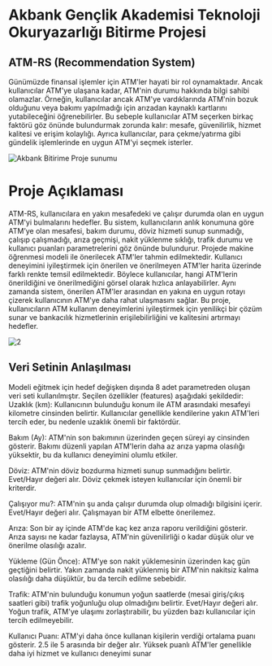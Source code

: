 # Akbank Gençlik Akademisi Teknoloji Okuryazarlığı Bitirme Projesi
## ATM-RS (Recommendation System)
Günümüzde finansal işlemler için ATM'ler hayati bir rol oynamaktadır. Ancak kullanıcılar ATM'ye
 ulaşana kadar, ATM'nin durumu hakkında bilgi sahibi olamazlar. Örneğin, kullanıcılar ancak
 ATM'ye vardıklarında ATM'nin bozuk olduğunu veya bakımı yapılmadığı için arızadan kaynaklı
 kartlarını yutabileceğini öğrenebilirler. Bu sebeple kullanıcılar ATM seçerken birkaç faktörü göz
 önünde bulundurmak zorunda kalır: mesafe, güvenilirlik, hizmet kalitesi ve erişim kolaylığı. Ayrıca
 kullanıcılar, para çekme/yatırma gibi gündelik işlemlerinde en uygun ATM'yi seçmek isterler.
 
 ![Akbank Bitirime Proje sunumu](https://github.com/user-attachments/assets/09e6d9df-efd8-4447-a2ae-fe4114300ee8)
 # Proje Açıklaması
 ATM-RS, kullanıcılara en yakın mesafedeki ve çalışır durumda olan en uygun ATM'yi bulmalarını
 hedefler. Bu sistem, kullanıcıların anlık konumuna göre ATM’ye olan mesafesi, bakım durumu,
 döviz hizmeti sunup sunmadığı, çalışıp çalışmadığı, arıza geçmişi, nakit yüklenme sıklığı, trafik
 durumu ve kullanıcı puanları parametrelerini göz önünde bulundurur.
 Projede makine öğrenmesi modeli ile önerilecek ATM'ler tahmin edilmektedir. Kullanıcı
 deneyimini iyileştirmek için önerilen ve önerilmeyen ATM'ler harita üzerinde farklı renkte temsil
 edilmektedir. Böylece kullanıcılar, hangi ATM'lerin önerildiğini ve önerilmediğini görsel olarak
 hızlıca anlayabilirler. Aynı zamanda sistem, önerilen ATM'ler arasından en yakına en uygun
 rotayı çizerek kullanıcının ATM'ye daha rahat ulaşmasını sağlar.
 Bu proje, kullanıcıların ATM kullanım deneyimlerini iyileştirmek için yenilikçi bir çözüm sunar ve
 bankacılık hizmetlerinin erişilebilirliğini ve kalitesini artırmayı hedefler.
 
 ![2](https://github.com/user-attachments/assets/8ab76168-2095-421f-b4c6-70d8f52aa540)
## Veri Setinin Anlaşılması
 Modeli eğitmek için hedef değişken dışında 8 adet parametreden oluşan veri seti kullanılmıştır.
 Seçilen özellikler (features) aşağıdaki şekildedir:
 Uzaklık (km): Kullanıcının bulunduğu konum ile ATM arasındaki mesafeyi kilometre cinsinden
 belirtir. Kullanıcılar genellikle kendilerine yakın ATM'leri tercih eder, bu nedenle uzaklık önemli bir
 faktördür.
 
 Bakım (Ay): ATM'nin son bakımının üzerinden geçen süreyi ay cinsinden gösterir. Bakımı düzenli
 yapılan ATM'lerin daha az arıza yapma olasılığı yüksektir, bu da kullanıcı deneyimini olumlu
 etkiler.
 
 Döviz: ATM'nin döviz bozdurma hizmeti sunup sunmadığını belirtir. Evet/Hayır değeri alır. Döviz
 çekmek isteyen kullanıcılar için önemli bir kriterdir.
 
 Çalışıyor mu?: ATM'nin şu anda çalışır durumda olup olmadığı bilgisini içerir. Evet/Hayır değeri
 alır. Çalışmayan bir ATM elbette önerilemez.
 
 Arıza: Son bir ay içinde ATM'de kaç kez arıza raporu verildiğini gösterir. Arıza sayısı ne kadar
 fazlaysa, ATM'nin güvenilirliği o kadar düşük olur ve önerilme olasılığı azalır.
 
 Yükleme (Gün Önce): ATM'ye son nakit yüklemesinin üzerinden kaç gün geçtiğini belirtir. Yakın
 zamanda nakit yüklenmiş bir ATM'nin nakitsiz kalma olasılığı daha düşüktür, bu da tercih edilme
 sebebidir.
 
 Trafik: ATM'nin bulunduğu konumun yoğun saatlerde (mesai giriş/çıkış saatleri gibi) trafik
 yoğunluğu olup olmadığını belirtir. Evet/Hayır değeri alır. Yoğun trafik, ATM'ye ulaşımı
 zorlaştırabilir, bu yüzden bazı kullanıcılar için tercih edilmeyebilir.
 
 Kullanıcı Puanı: ATM'yi daha önce kullanan kişilerin verdiği ortalama puanı gösterir. 2.5 ile 5
 arasında bir değer alır. Yüksek puanlı ATM'ler genellikle daha iyi hizmet ve kullanıcı deneyimi
 sunar
